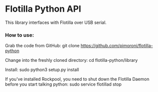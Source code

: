 # Flotilla Python API

This library interfaces with Flotilla over USB serial.

### How to use:  
Grab the code from GitHub: git clone https://github.com/pimoroni/flotilla-python

Change into the freshly cloned directory: cd flotilla-python/library

Install: sudo python3 setup.py install

If you've installed Rockpool, you need to shut down the Flotilla Daemon before you start talking python: sudo service flotillad stop
